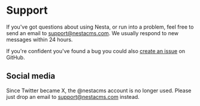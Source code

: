 # Support

If you've got questions about using Nesta, or run into a problem, feel
free to send an email to <support@nestacms.com>. We usually respond to
new messages within 24 hours.

If you're confident you've found a bug you could also [create an issue]
on GitHub.

[create an issue]: https://github.com/gma/nesta/issues

## Social media

Since Twitter became X, the @nestacms account is no longer used. Please
just drop an email to support@nestacms.com instead.
